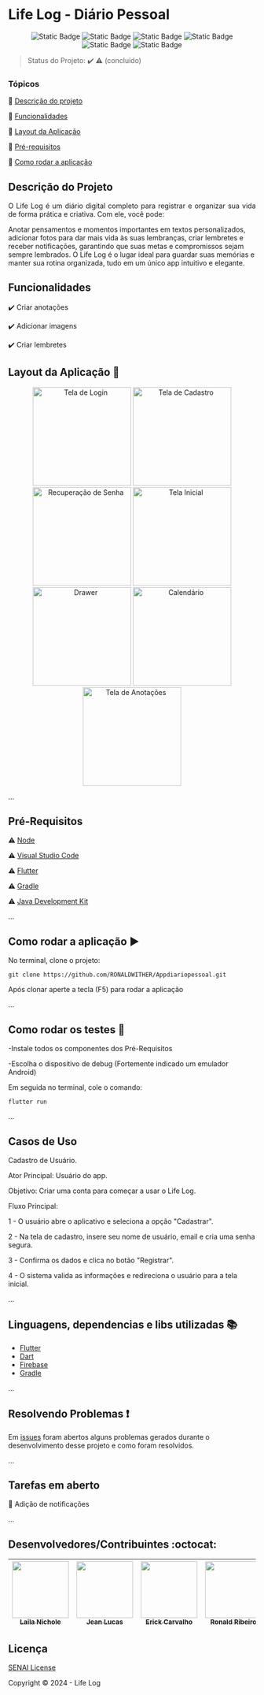<h1>Life Log - Diário Pessoal</h1> 

<p align="center">
  <img alt="Static Badge" src="https://img.shields.io/badge/framework-blue?style=for-the-badge&logo=flutter&logoColor=blue&label=flutter&labelColor=black">
  <img alt="Static Badge" src="https://img.shields.io/badge/database-blue?style=for-the-badge&logo=firebase&logoColor=red&label=firebase&labelColor=black">
  <img alt="Static Badge" src="https://img.shields.io/badge/gradle-black?style=for-the-badge&logo=Gradle&logoColor=%2302303A">
  <img alt="Static Badge" src="https://img.shields.io/badge/3.7.0--232.0-blue?style=for-the-badge&logo=dart&logoColor=blue&label=dart&labelColor=black">
  <img alt="Static Badge" src="https://img.shields.io/badge/%3E50-blue?style=for-the-badge&label=testes&labelColor=black">
  <img alt="Static Badge" src="https://img.shields.io/badge/conclu%C3%ADdo-blue?style=for-the-badge&label=status&labelColor=black">
</p>

> Status do Projeto: :heavy_check_mark: :warning: (concluído)

### Tópicos 

:small_blue_diamond: [Descrição do projeto](#descrição-do-projeto)

:small_blue_diamond: [Funcionalidades](#funcionalidades)

:small_blue_diamond: [Layout da Aplicação](#layout-da-aplicação-dash)

:small_blue_diamond: [Pré-requisitos](#pré-requisitos)

:small_blue_diamond: [Como rodar a aplicação](#como-rodar-a-aplicação-arrow_forward)

## Descrição do Projeto 

<p align="justify">
  O Life Log é um diário digital completo para registrar e organizar sua vida de forma prática e criativa. Com ele, você pode:

Anotar pensamentos e momentos importantes em textos personalizados,
adicionar fotos para dar mais vida às suas lembranças,
criar lembretes e receber notificações, garantindo que suas metas e compromissos sejam sempre lembrados.
O Life Log é o lugar ideal para guardar suas memórias e manter sua rotina organizada, tudo em um único app intuitivo e elegante.
</p>

## Funcionalidades

:heavy_check_mark: Criar anotações

:heavy_check_mark: Adicionar imagens  

:heavy_check_mark: Criar lembretes  

## Layout da Aplicação :dash:

<p align="center">
  <img src="https://github.com/ErickDotZip/Quiz/blob/main/Life%20Log%20Tela%20de%20Login.jpeg?raw=true" alt="Tela de Login" width="200"/>
  <img src="https://github.com/ErickDotZip/Quiz/blob/main/Life%20Log%20Tela%20de%20Cadastro.jpeg?raw=true" alt="Tela de Cadastro" width="200"/>
  <img src="https://github.com/ErickDotZip/Quiz/blob/main/Life%20Log%20Recupera%C3%A7%C3%A3o%20de%20Senha.jpeg?raw=true" alt="Recuperação de Senha" width="200"/>
  <img src="https://github.com/ErickDotZip/Quiz/blob/main/Life%20Log%20Tela%20Inicial.jpeg?raw=true" alt="Tela Inicial" width="200"/>
  <img src="https://github.com/ErickDotZip/Quiz/blob/main/Life%20Log%20Drawer.jpeg?raw=true" alt="Drawer" width="200"/>
  <img src="https://github.com/ErickDotZip/Quiz/blob/main/Life%20Log%20Calend%C3%A1rio.jpeg?raw=true" alt="Calendário" width="200"/>
  <img src="https://github.com/ErickDotZip/Quiz/blob/main/Life%20Log%20Tela%20de%20Anota%C3%A7%C3%B5es.jpeg?raw=true" alt="Tela de Anotações" width="200"/>
</p>


... 
## Pré-Requisitos

:warning: [Node](https://nodejs.org/en/download/)

:warning: [Visual Studio Code](https://code.visualstudio.com)

:warning: [Flutter](https://www.flutter.dev)

:warning: [Gradle](https://gradle.org)

:warning: [Java Development Kit](https://www.oracle.com/java/technologies/downloads/)

...
## Como rodar a aplicação :arrow_forward:

No terminal, clone o projeto: 

```
git clone https://github.com/RONALDWITHER/Appdiariopessoal.git
```

Após clonar aperte a tecla (F5) para rodar a aplicação

...
## Como rodar os testes :mag_right:

-Instale todos os componentes dos Pré-Requisitos

-Escolha o dispositivo de debug (Fortemente indicado um emulador Android)

Em seguida no terminal, cole o comando: 
```
flutter run
```

...
## Casos de Uso

Cadastro de Usuário.

Ator Principal: Usuário do app.

Objetivo: Criar uma conta para começar a usar o Life Log.

Fluxo Principal:

1 - O usuário abre o aplicativo e seleciona a opção "Cadastrar".

2 - Na tela de cadastro, insere seu nome de usuário, email e cria uma senha segura.

3 - Confirma os dados e clica no botão "Registrar".

4 - O sistema valida as informações e redireciona o usuário para a tela inicial.

...
## Linguagens, dependencias e libs utilizadas :books:

- [Flutter](https://www.flutter.dev)
- [Dart](https://www.flutter.dev)
- [Firebase](https://firebase.google.com)
- [Gradle](https://gradle.org)

...
## Resolvendo Problemas :exclamation:

Em [issues]() foram abertos alguns problemas gerados durante o desenvolvimento desse projeto e como foram resolvidos. 

...
## Tarefas em aberto

:memo: Adição de notificações

...
## Desenvolvedores/Contribuintes :octocat:


| [<img src="https://avatars.githubusercontent.com/u/190425553?v=4" width=115><br><sub>Laila Nichole</sub>](https://github.com/nickSolia) |  [<img src="https://avatars.githubusercontent.com/u/165350183?v=4" width=115><br><sub>Jean Lucas</sub>](https://github.com/jeanPersil) |  [<img src="https://avatars.githubusercontent.com/u/160983221?v=4" width=115><br><sub>Erick Carvalho</sub>](https://github.com/ErickDotZip) | [<img src="https://avatars.githubusercontent.com/u/187022353?v=4" width=115><br><sub>Ronald Ribeiro</sub>](https://github.com/RONALDWITHER) | [<img src="https://avatars.githubusercontent.com/u/187021765?v=4" width=115><br><sub>Luís Felipe</sub>](https://github.com/felipekek) |
| :---: | :---: | :---: | :---: | :---:

## Licença 

[SENAI License](https://www.senaibahia.com.br)

Copyright :copyright: 2024 - Life Log

